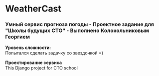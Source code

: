 # WeatherCast
### Умный сервис прогноза погоды - Проектное задание для "Школы будущих CTO" - Выполнено Колокольниковым Георгием
__Уровень сложности:__  
Попытался сделать задачку со звездочкой =)

__Проектирование сервиса__  
This Django project for CTO school

